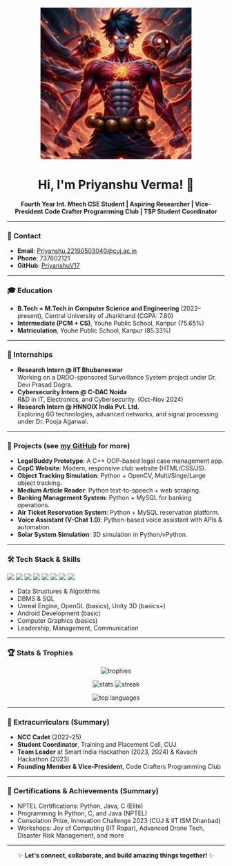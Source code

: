 <p align="center">
  <img src="images.jpeg" alt="Profile Banner" width="350"/>
</p>

<h1 align="center">Hi, I'm Priyanshu Verma! 👋</h1>
<p align="center">
  <b>Fourth Year Int. Mtech CSE Student | Aspiring Researcher | Vice-President Code Crafter Programming Club | T$P Student Coordinator</b>
</p>

---

### 📱 Contact

- **Email**: Priyanshu.22190503040@cuj.ac.in
- **Phone**: 737602121
- **GitHub**: [PriyanshuV17](https://github.com/PriyanshuV17)

---

### 🎓 Education

- **B.Tech + M.Tech in Computer Science and Engineering** (2022–present), Central University of Jharkhand (CGPA: 7.80)
- **Intermediate (PCM + CS)**, Youhe Public School, Kanpur (75.65%)
- **Matriculation**, Youhe Public School, Kanpur (85.33%)

---

### 💼 Internships

- **Research Intern @ IIT Bhubaneswar**  
  Working on a DRDO-sponsored Surveillance System project under Dr. Devi Prasad Dogra.
- **Cybersecurity Intern @ C-DAC Noida**  
  R&D in IT, Electronics, and Cybersecurity. (Oct–Nov 2024)
- **Research Intern @ HNNOIX India Pvt. Ltd.**  
  Exploring 6G technologies, advanced networks, and signal processing under Dr. Pooja Agarwal.

---

### 🚀 Projects (see [my GitHub](https://github.com/PriyanshuV17) for more)

- **LegalBuddy Prototype**: A C++ OOP-based legal case management app.
- **CcpC Website**: Modern, responsive club website (HTML/CSS/JS).
- **Object Tracking Simulation**: Python + OpenCV, Multi/Singe/Large object tracking.
- **Medium Article Reader**: Python text-to-speech + web scraping.
- **Banking Management System**: Python + MySQL for banking operations.
- **Air Ticket Reservation System**: Python + MySQL reservation platform.
- **Voice Assistant (V-Chat 1.0)**: Python-based voice assistant with APIs & automation.
- **Solar System Simulation**: 3D simulation in Python/vPython.

---

### 🛠️ Tech Stack & Skills

<p>
  <img src="https://img.shields.io/badge/Python-3776AB?style=flat&logo=python&logoColor=white"/>
  <img src="https://img.shields.io/badge/Java-007396?style=flat&logo=java&logoColor=white"/>
  <img src="https://img.shields.io/badge/C-00599C?style=flat&logo=c&logoColor=white"/>
  <img src="https://img.shields.io/badge/C++-00599C?style=flat&logo=c%2B%2B&logoColor=white"/>
  <img src="https://img.shields.io/badge/HTML5-E34F26?style=flat&logo=html5&logoColor=white"/>
  <img src="https://img.shields.io/badge/CSS3-1572B6?style=flat&logo=css3&logoColor=white"/>
  <img src="https://img.shields.io/badge/MySQL-4479A1?style=flat&logo=mysql&logoColor=white"/>
  <img src="https://img.shields.io/badge/GitHub-181717?style=flat&logo=github&logoColor=white"/>
</p>

- Data Structures & Algorithms
- DBMS & SQL
- Unreal Engine, OpenGL (basics), Unity 3D (basics+)
- Android Development (basic)
- Computer Graphics (basics)
- Leadership, Management, Communication

---

### 🏆 Stats & Trophies

<p align="center">
  <img src="https://github-profile-trophy.vercel.app/?username=PriyanshuV17&theme=darkhub" alt="trophies"/>
</p>
<p align="center">
  <img src="https://github-readme-stats.vercel.app/api?username=PriyanshuV17&show_icons=true&theme=tokyonight" alt="stats"/>
  <img src="https://github-readme-streak-stats.herokuapp.com/?user=PriyanshuV17&theme=tokyonight" alt="streak"/>
</p>
<p align="center">
  <img src="https://github-readme-stats.vercel.app/api/top-langs/?username=PriyanshuV17&layout=compact&theme=tokyonight" alt="top languages"/>
</p>

---

### 🌟 Extracurriculars (Summary)

- **NCC Cadet** (2022–25)
- **Student Coordinator**, Training and Placement Cell, CUJ
- **Team Leader** at Smart India Hackathon (2023, 2024) & Kavach Hackathon (2023)
- **Founding Member & Vice-President**, Code Crafters Programming Club

---

### 📜 Certifications & Achievements (Summary)

- NPTEL Certifications: Python, Java, C (Elite)
- Programming In Python, C, and Java (NPTEL)
- Consolation Prize, Innovation Challenge 2023 (CUJ & IIT ISM Dhanbad)
- Workshops: Joy of Computing (IIT Ropar), Advanced Drone Tech, Disaster Risk Management, and more

---

<div align="center">

✨ <b>Let's connect, collaborate, and build amazing things together!</b> ✨

</div>
